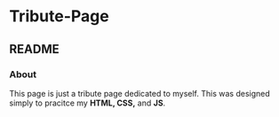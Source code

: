 # Tribute-Page
## README

### About
This page is just a tribute page dedicated to myself. This was designed simply to pracitce my **HTML, CSS,** and **JS**. 

